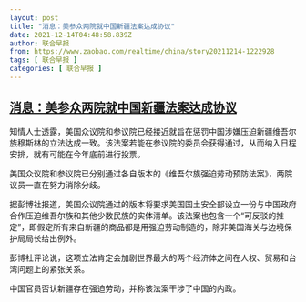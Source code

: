 ```yaml
---
layout: post
title: "消息：美参众两院就中国新疆法案达成协议"
date: 2021-12-14T04:48:58.839Z
author: 联合早报
from: https://www.zaobao.com/realtime/china/story20211214-1222928
tags: [ 联合早报 ]
categories: [ 联合早报 ]
---
```

<!--1639473120000-->
[消息：美参众两院就中国新疆法案达成协议](https://www.zaobao.com/realtime/china/story20211214-1222928)
------

<div>
<p>知情人士透露，美国众议院和参议院已经接近就旨在惩罚中国涉嫌压迫新疆维吾尔族穆斯林的立法达成一致。该法案若能在参议院的委员会获得通过，从而纳入日程安排，就有可能在今年底前进行投票。</p><p>美国众议院和参议院已分别通过各自版本的《维吾尔族强迫劳动预防法案》，两院议员一直在努力消除分歧。</p><p>据彭博社报道，美国众议院通过的版本将要求美国国土安全部设立一份与中国政府合作压迫维吾尔族和其他少数民族的实体清单。该法案也包含一个“可反驳的推定”，即假定所有来自新疆的商品都是用强迫劳动制造的，除非美国海关与边境保护局局长给出例外。</p><section id="imu"><div id="dfp-ad-imu1">        </div></section><p>彭博社评论说，这项立法肯定会加剧世界最大的两个经济体之间在人权、贸易和台湾问题上的紧张关系。</p><p>中国官员否认新疆存在强迫劳动，并称该法案干涉了中国的内政。</p>      <div class="cx_paywall_placeholder" id="sph_cdp_40"></div>
</div>
